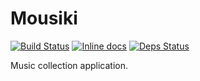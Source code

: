 # Mousiki

[![Build Status](https://travis-ci.org/Kosmas/mousiki.svg?branch=master)](https://travis-ci.org/Kosmas/mousiki)
[![Inline docs](http://inch-ci.org/github/Kosmas/mousiki.svg?branch=master)](http://inch-ci.org/github/Kosmas/mousiki)
[![Deps Status](https://beta.hexfaktor.org/badge/all/github/Kosmas/mousiki.svg)](https://beta.hexfaktor.org/github/Kosmas/mousiki)

Music collection application.
